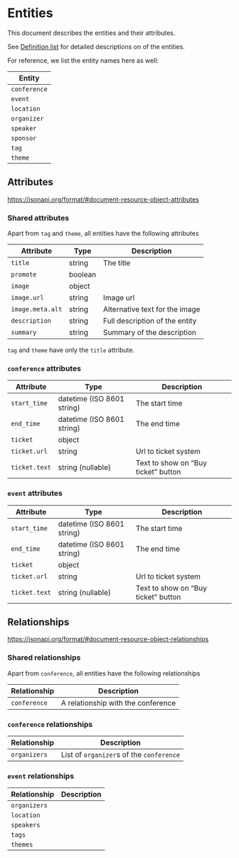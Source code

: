 # Entities

This document describes the entities and their attributes.

See [Definition list](../../README.md#definition_list) for detailed descriptions
on of the entities.

For reference, we list the entity names here as well:

| Entity       |
|--------------|
| `conference` |
| `event`      |
| `location`   |
| `organizer`  |
| `speaker`    |
| `sponsor`    |
| `tag`        |
| `theme`      |

## Attributes

https://jsonapi.org/format/#document-resource-object-attributes

### Shared attributes

Apart from `tag` and `theme`, all entities have the following attributes

| Attribute        | Type    | Description                    |
|------------------|---------|--------------------------------|
| `title`          | string  | The title                      |
| `promote`        | boolean |                                |
| `image`          | object  |                                |
| `image.url`      | string  | Image url                      |
| `image.meta.alt` | string  | Alternative text for the image |
| `description`    | string  | Full description of the entity |
| `summary`        | string  | Summary of the description     |

`tag` and `theme` have only the `title` attribute.

### `conference` attributes

| Attribute     | Type                       | Description                         |
|---------------|----------------------------|-------------------------------------|
| `start_time`  | datetime (ISO 8601 string) | The start time                      |
| `end_time`    | datetime (ISO 8601 string) | The end time                        |
| `ticket`      | object                     |                                     |
| `ticket.url`  | string                     | Url to ticket system                |
| `ticket.text` | string (nullable)          | Text to show on “Buy ticket” button |

### `event` attributes

| Attribute     | Type                       | Description                         |
|---------------|----------------------------|-------------------------------------|
| `start_time`  | datetime (ISO 8601 string) | The start time                      |
| `end_time`    | datetime (ISO 8601 string) | The end time                        |
| `ticket`      | object                     |                                     |
| `ticket.url`  | string                     | Url to ticket system                |
| `ticket.text` | string (nullable)          | Text to show on “Buy ticket” button |

## Relationships

https://jsonapi.org/format/#document-resource-object-relationships

### Shared relationships

Apart from `conference`, all entities have the following relationships

| Relationship | Description                        |
|--------------|------------------------------------|
| `conference` | A relationship with the conference |

### `conference` relationships

| Relationship | Description                              |
|--------------|------------------------------------------|
| `organizers` | List of `organizer`s of the `conference` |

### `event` relationships

| Relationship | Description |
|--------------|-------------|
| `organizers` |             |
| `location`   |             |
| `speakers`   |             |
| `tags`       |             |
| `themes`     |             |
